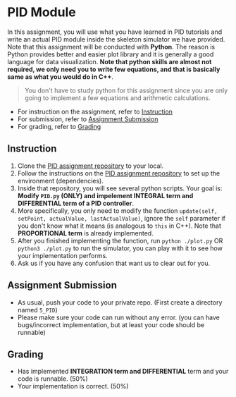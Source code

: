 # PID Module

In this assignment, you will use what you have learned in PID tutorials and write an actual PID module inside the skeleton simulator we have provided. Note that this assignment will be conducted with __Python__. The reason is Python provides better and easier plot library and it is generally a good language for data visualization. __Note that python skills are almost not required, we only need you to write few equations, and that is basically same as what you would do in C++__. 

> You don't have to study python for this assignment since you are only going to implement a few equations and arithmetic calculations.

* For instruction on the assignment, refer to [Instruction](#instruction)
* For submission, refer to [Assignment Submission](#assignment-submission)
* For grading, refer to [Grading](#grading)

## Instruction
1. Clone the [PID assignment repository](https://github.com/LIANG-SN/PID-Control-Model) to your local.
2. Follow the instructions on the [PID assignment repository](https://github.com/LIANG-SN/PID-Control-Model) to set up the environment (dependencies).
3. Inside that repository, you will see several python scripts. Your goal is: __Modify `PID.py` (ONLY) and impelement INTEGRAL term and DIFFERENTIAL term of a PID controller__.
4. More specifically, you only need to modify the function `update(self, setPoint, actualValue, lastActualValue)`, ignore the `self` parameter if you don't know what it means (is analogous to `this` in C++). Note that __PROPORTIONAL term__ is already implemented.
5. After you finished implementing the function, run `python ./plot.py` OR `python3 ./plot.py` to run the simulator, you can play with it to see how your implementation performs.
6. Ask us if you have any confusion that want us to clear out for you.

## Assignment Submission

* As usual, push your code to your private repo. (First create a directory named `5_PID`)
* Please make sure your code can run without any error. (you can have bugs/incorrect implementation, but at least your code should be runnable)

## Grading

* Has implemented __INTEGRATION term and DIFFERENTIAL__ term and your code is runnable. (50%)
* Your implementation is correct. (50%)
